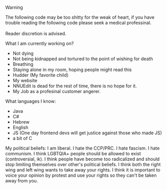 > [!WARNING]  
> The following code may be too shitty for the weak of heart, if you have trouble reading the following code please seek a medical professinal.<br><br>Reader discretion is advised.


What I am currently working on?
* Not dying
* Not being kidnapped and tortured to the point of wishing for death
* Breathing
* Staying alone in my room, hoping people might read this
* Hudder (My favorite child)
* My website
* NNUEdit is dead for the rest of time, there is no hope for it.
* My Job as a profesinal customer angerer.


What languages I know:
* Java
* C#
* Hebrew
* English
* JS (One day frontend devs will get justice against those who made JS)
* a bit of C

My political beliefs:
I am liberal. I hate the CCP/PRC. I hate fascism. I hate communism. I think LGBTQIA+ people should be allowed to exist (controversial, ik). I think people have become too radicalized and should stop limiting themselves over other's political beliefs. I think both the right wing and left wing wants to take away your rights. I think it is important to voice your opinion by protest and use your rights so they can't be taken away from you.
